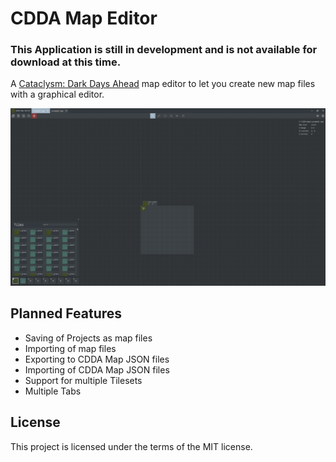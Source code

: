 # CDDA Map Editor

### This Application is still in development and is not available for download at this time.

A [Cataclysm: Dark Days Ahead](https://cataclysmdda.org/) map editor to let you create new map files with a graphical
editor.

![Design Image](assets/misc/Editor%20Main.png)

## Planned Features

- Saving of Projects as map files
- Importing of map files
- Exporting to CDDA Map JSON files
- Importing of CDDA Map JSON files
- Support for multiple Tilesets
- Multiple Tabs

## License

This project is licensed under the terms of the MIT license.
